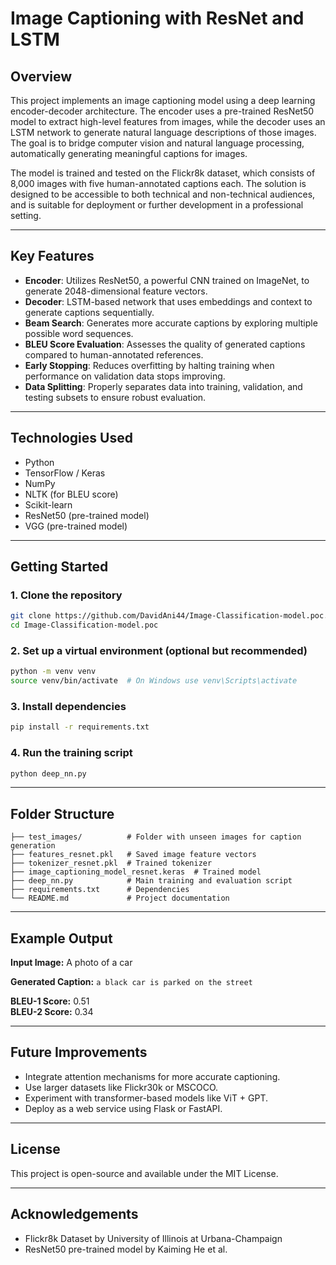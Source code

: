 
# Image Captioning with ResNet and LSTM

## Overview

This project implements an image captioning model using a deep learning encoder-decoder architecture. The encoder uses a pre-trained ResNet50 model to extract high-level features from images, while the decoder uses an LSTM network to generate natural language descriptions of those images. The goal is to bridge computer vision and natural language processing, automatically generating meaningful captions for images.

The model is trained and tested on the Flickr8k dataset, which consists of 8,000 images with five human-annotated captions each. The solution is designed to be accessible to both technical and non-technical audiences, and is suitable for deployment or further development in a professional setting.

---

## Key Features

- **Encoder**: Utilizes ResNet50, a powerful CNN trained on ImageNet, to generate 2048-dimensional feature vectors.
- **Decoder**: LSTM-based network that uses embeddings and context to generate captions sequentially.
- **Beam Search**: Generates more accurate captions by exploring multiple possible word sequences.
- **BLEU Score Evaluation**: Assesses the quality of generated captions compared to human-annotated references.
- **Early Stopping**: Reduces overfitting by halting training when performance on validation data stops improving.
- **Data Splitting**: Properly separates data into training, validation, and testing subsets to ensure robust evaluation.

---

## Technologies Used

- Python
- TensorFlow / Keras
- NumPy
- NLTK (for BLEU score)
- Scikit-learn
- ResNet50 (pre-trained model)
- VGG (pre-trained model)

---

## Getting Started

### 1. Clone the repository
```bash
git clone https://github.com/DavidAni44/Image-Classification-model.poc.git
cd Image-Classification-model.poc
```

### 2. Set up a virtual environment (optional but recommended)
```bash
python -m venv venv
source venv/bin/activate  # On Windows use venv\Scripts\activate
```

### 3. Install dependencies
```bash
pip install -r requirements.txt
```

### 4. Run the training script
```bash
python deep_nn.py
```

---

## Folder Structure

```
├── test_images/          # Folder with unseen images for caption generation
├── features_resnet.pkl   # Saved image feature vectors
├── tokenizer_resnet.pkl  # Trained tokenizer
├── image_captioning_model_resnet.keras  # Trained model
├── deep_nn.py            # Main training and evaluation script
├── requirements.txt      # Dependencies
└── README.md             # Project documentation
```

---

## Example Output

**Input Image:**
A photo of a car

**Generated Caption:**
`a black car is parked on the street`

**BLEU-1 Score:** 0.51  
**BLEU-2 Score:** 0.34

---

## Future Improvements

- Integrate attention mechanisms for more accurate captioning.
- Use larger datasets like Flickr30k or MSCOCO.
- Experiment with transformer-based models like ViT + GPT.
- Deploy as a web service using Flask or FastAPI.

---

## License

This project is open-source and available under the MIT License.

---

## Acknowledgements

- Flickr8k Dataset by University of Illinois at Urbana-Champaign
- ResNet50 pre-trained model by Kaiming He et al.

